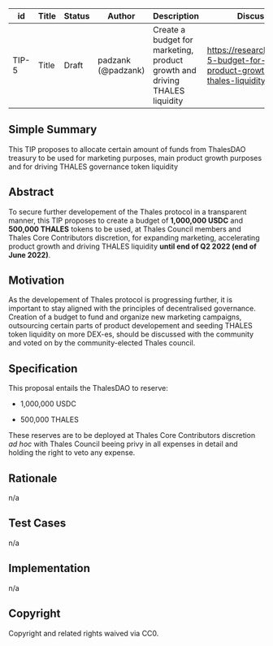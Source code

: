 
| id      | Title | Status | Author | Description | Discussions to | Created |
| ----------- | ----------- | ----------- | ----------- | ----------- | ----------- | ----------- |
| TIP-5 | Title | Draft | padzank (@padzank) | Create a budget for marketing, product growth and driving THALES liquidity | https://research.thales.io/t/tip-5-budget-for-marketing-product-growth-and-driving-thales-liquidity/43 | 2021-09-28

## Simple Summary

This TIP proposes to allocate certain amount of funds from ThalesDAO treasury to be used for marketing purposes, main product growth purposes and for driving THALES governance token liquidity

## Abstract

To secure further developement of the Thales protocol in a transparent manner, this TIP proposes to create a budget of **1,000,000 USDC** and **500,000 THALES** tokens to be used, at Thales Council members and Thales Core Contributors discretion, for expanding marketing, accelerating product growth and driving THALES liquidity **until end of Q2 2022 (end of June 2022)**.

## Motivation

As the developement of Thales protocol is progressing further, it is important to stay aligned with the principles of decentralised governance. Creation of a budget to fund and organize new marketing campaigns, outsourcing certain parts of product developement and seeding THALES token liquidity on more DEX-es, should be discussed with the community and voted on by the community-elected Thales council.

## Specification

This proposal entails the ThalesDAO to reserve:  

- 1,000,000 USDC

- 500,000 THALES

These reserves are to be deployed at Thales Core Contributors discretion *ad hoc* with Thales Council beeing privy in all expenses in detail and holding the right to veto any expense.

## Rationale

n/a

## Test Cases

n/a

## Implementation

n/a

## Copyright

Copyright and related rights waived via CC0.